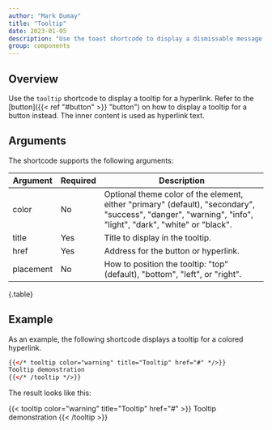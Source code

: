 ```yaml
---
author: "Mark Dumay"
title: "Tooltip"
date: 2023-01-05
description: "Use the toast shortcode to display a dismissable message in the bottom-right corner of the screen."
group: components
---
```


## Overview

Use the `tooltip` shortcode to display a tooltip for a hyperlink. Refer to the [button]({{< ref "#button" >}} "button") on how to display a tooltip for a button instead. The inner content is used as hyperlink text.

## Arguments

The shortcode supports the following arguments:

| Argument    | Required | Description |
|-------------|----------|-------------|
| color       | No   | Optional theme color of the element, either "primary" (default), "secondary", "success", "danger",  "warning", "info", "light", "dark", "white" or "black". |
| title       | Yes  | Title to display in the tooltip. |
| href        | Yes  | Address for the button or hyperlink. |
| placement   | No   | How to position the tooltip: "top" (default), "bottom", "left", or "right". |
{.table}

## Example

As an example, the following shortcode displays a tooltip for a colored hyperlink.

```html
{{</* tooltip color="warning" title="Tooltip" href="#" */>}}
Tooltip demonstration
{{</* /tooltip */>}}
```

The result looks like this:

{{< tooltip color="warning" title="Tooltip" href="#" >}}
Tooltip demonstration
{{< /tooltip >}}